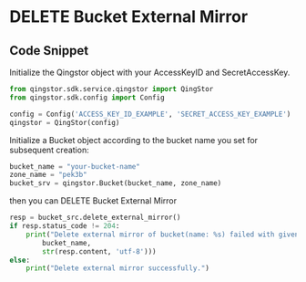 # DELETE Bucket External Mirror

## Code Snippet

Initialize the Qingstor object with your AccessKeyID and SecretAccessKey.

```python
from qingstor.sdk.service.qingstor import QingStor
from qingstor.sdk.config import Config

config = Config('ACCESS_KEY_ID_EXAMPLE', 'SECRET_ACCESS_KEY_EXAMPLE')
qingstor = QingStor(config)
```

Initialize a Bucket object according to the bucket name you set for subsequent creation:

```python
bucket_name = "your-bucket-name"
zone_name = "pek3b"
bucket_srv = qingstor.Bucket(bucket_name, zone_name)
```

then you can DELETE Bucket External Mirror

```python
resp = bucket_src.delete_external_mirror()
if resp.status_code != 204:
    print("Delete external mirror of bucket(name: %s) failed with given message: %s\n" % (
        bucket_name,
        str(resp.content, 'utf-8')))
else:
    print("Delete external mirror successfully.")
```
